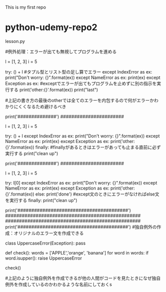 This is my first repo
# python-udemy-repo2

 lesson.py 

#例外処理：エラーが出ても無視してプログラムを進める

l = [1, 2, 3]
i = 5

try:
    () + l              #タプル型とリスト型の足し算でエラー
except IndexError as ex:
    print("Don't worry: {}".format(ex))
except NameError as ex:
    print(ex)
except Exception as ex:         #exceptでエラーが出てもプログラムを止めずに別の指示を実行する
    print('other:{}'.format(ex))
print("last")

#上記の書き方の最後のotherでは全てのエラーを内包するので何がエラーかわかりにくくなるため避けるべき

print('##############')
#######################

l = [1, 2, 3]
i = 5

try:
    () + l
except IndexError as ex:
    print("Don't worry: {}".format(ex))
except NameError as ex:
    print(ex)
except Exception as ex:
    print('other:{}'.format(ex))
finally:                  #finallyがあるときはエラーがあっても止まる直前に必ず実行する
    print("clean up")

print('##############')
#######################

l = [1, 2, 3]
i = 5

try:
    l[0]
except IndexError as ex:
    print("Don't worry: {}".format(ex))
except NameError as ex:
    print(ex)
except Exception as ex:
    print('other:{}'.format(ex))
else:
    print('done')           #except文のときにエラーがなければelse文を実行する
finally:
    print("clean up")

print('########################################')
#################################################
#################################################
print('########################################')
#独自例外の作成：オリジナルのエラー文を作成できる

class UppercaseError(Exception):
    pass


def check():
    words = ['APPLE','orange', 'banana']
    for word in words:
        if word.isupper():
            raise UppercaseError

check()

#上記のように独自例外を作成できるが他の人間がコードを見たときになぜ独自例外を作成しているのかわかるような名前にしておくs